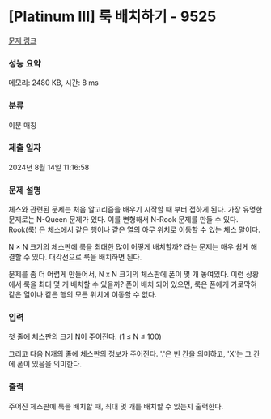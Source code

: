 # [Platinum III] 룩 배치하기 - 9525 

[문제 링크](https://www.acmicpc.net/problem/9525) 

### 성능 요약

메모리: 2480 KB, 시간: 8 ms

### 분류

이분 매칭

### 제출 일자

2024년 8월 14일 11:16:58

### 문제 설명

<p>체스와 관련된 문제는 처음 알고리즘을 배우기 시작할 때 부터 접하게 된다. 가장 유명한 문제로는 N-Queen 문제가 있다. 이를 변형해서 N-Rook 문제를 만들 수 있다. Rook(룩) 은 체스에서 같은 행이나 같은 열의 아무 위치로 이동할 수 있는 체스 말이다.</p>

<p>N × N 크기의 체스판에 룩을 최대한 많이 어떻게 배치할까? 라는 문제는 매우 쉽게 해결할 수 있다. 대각선으로 룩을 배치하면 된다.</p>

<p>문제를 좀 더 어렵게 만들어서, N x N 크기의 체스판에 폰이 몇 개 놓여있다. 이런 상황에서 룩을 최대 몇 개 배치할 수 있을까? 폰이 배치 되어 있으면, 룩은 폰에게 가로막혀 같은 열이나 같은 행의 모든 위치에 이동할 수 없다.</p>

### 입력 

 <p>첫 줄에 체스판의 크기 N이 주어진다. (1 ≤ N ≤ 100)</p>

<p>그리고 다음 N개의 줄에 체스판의 정보가 주어진다. '.'은 빈 칸을 의미하고, 'X'는 그 칸에 폰이 있음을 의미한다.</p>

### 출력 

 <p>주어진 체스판에 룩을 배치할 때, 최대 몇 개를 배치할 수 있는지 출력한다.</p>

